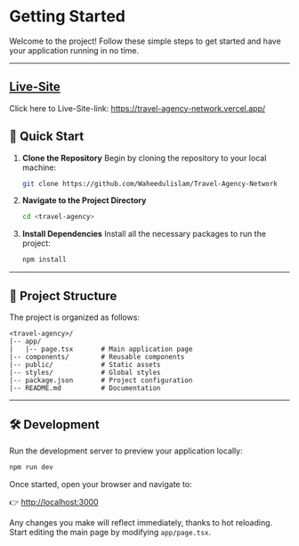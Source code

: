 # Getting Started

Welcome to the project! Follow these simple steps to get started and have your application running in no time.

---
## [Live-Site](https://travel-agency-network.vercel.app/)

Click  here to Live-Site-link: https://travel-agency-network.vercel.app/

## 🚀 Quick Start

1. **Clone the Repository**
   Begin by cloning the repository to your local machine:

   ```bash
   git clone https://github.com/Waheedulislam/Travel-Agency-Network
   ```

2. **Navigate to the Project Directory**

   ```bash
   cd <travel-agency>
   ```

3. **Install Dependencies**
   Install all the necessary packages to run the project:

   ```bash
   npm install
   ```

---

## 🔧 Project Structure

The project is organized as follows:

```
<travel-agency>/
|-- app/
|   |-- page.tsx       # Main application page
|-- components/        # Reusable components
|-- public/            # Static assets
|-- styles/            # Global styles
|-- package.json       # Project configuration
|-- README.md          # Documentation
```

---

## 🛠 Development

Run the development server to preview your application locally:

```bash
npm run dev

```

Once started, open your browser and navigate to:

👉 [http://localhost:3000](http://localhost:3000)

Any changes you make will reflect immediately, thanks to hot reloading. Start editing the main page by modifying `app/page.tsx`.
